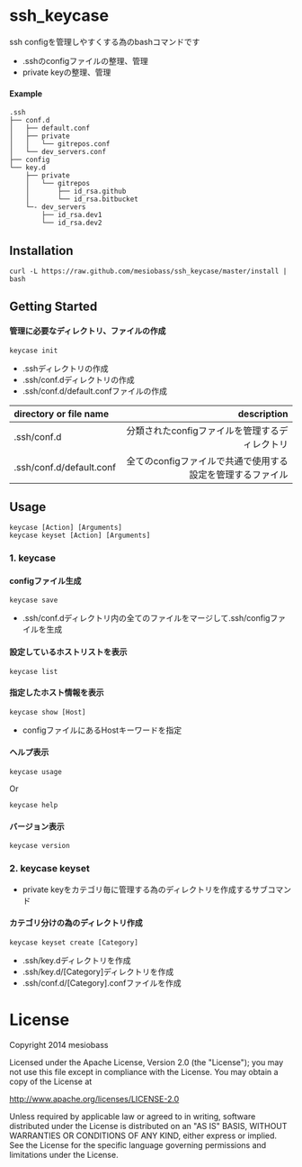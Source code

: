 ssh_keycase
===========

ssh configを管理しやすくする為のbashコマンドです

* .sshのconfigファイルの整理、管理
* private keyの整理、管理

#### Example

~~~
.ssh
├── conf.d
│   ├── default.conf
│   ├── private
│   │   └── gitrepos.conf
│   └── dev_servers.conf
├── config
└── key.d
    ├── private
    │   └── gitrepos
    │       ├── id_rsa.github
    │       └── id_rsa.bitbucket
    └─- dev_servers
        ├── id_rsa.dev1
        └── id_rsa.dev2
~~~


Installation
------------
	curl -L https://raw.github.com/mesiobass/ssh_keycase/master/install | bash
	
Getting Started
---------------

#### 管理に必要なディレクトリ、ファイルの作成
~~~
keycase init
~~~

* .sshディレクトリの作成
* .ssh/conf.dディレクトリの作成
* .ssh/conf.d/default.confファイルの作成

| directory or file name  | description         |
| :---------------------- |--------------------:|
| .ssh/conf.d             | 分類されたconfigファイルを管理するディレクトリ |
| .ssh/conf.d/default.conf| 全てのconfigファイルで共通で使用する設定を管理するファイル      |

Usage
-----
	keycase [Action] [Arguments]
	keycase keyset [Action] [Arguments]
	
### 1. keycase

#### configファイル生成

~~~
keycase save
~~~

* .ssh/conf.dディレクトリ内の全てのファイルをマージして.ssh/configファイルを生成

#### 設定しているホストリストを表示

~~~
keycase list
~~~

#### 指定したホスト情報を表示

~~~
keycase show [Host]
~~~

* configファイルにあるHostキーワードを指定

#### ヘルプ表示

~~~
keycase usage
~~~

Or

~~~
keycase help
~~~

#### バージョン表示

~~~
keycase version
~~~

### 2. keycase keyset

* private keyをカテゴリ毎に管理する為のディレクトリを作成するサブコマンド

#### カテゴリ分けの為のディレクトリ作成

~~~
keycase keyset create [Category]
~~~

* .ssh/key.dディレクトリを作成
* .ssh/key.d/[Category]ディレクトリを作成
* .ssh/conf.d/[Category].confファイルを作成

License
=======

Copyright 2014 mesiobass

Licensed under the Apache License, Version 2.0 (the "License");
you may not use this file except in compliance with the License.
You may obtain a copy of the License at

http://www.apache.org/licenses/LICENSE-2.0

Unless required by applicable law or agreed to in writing, software
distributed under the License is distributed on an "AS IS" BASIS,
WITHOUT WARRANTIES OR CONDITIONS OF ANY KIND, either express or implied.
See the License for the specific language governing permissions and
limitations under the License.





